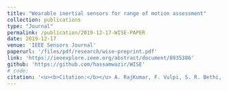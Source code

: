 ```yaml
---
title: "Wearable inertial sensors for range of motion assessment"
collection: publications
type: "Journal"
permalink: /publication/2019-12-17-WISE-PAPER
date: 2019-12-17
venue: 'IEEE Sensors Journal'
paperurl: '/files/pdf/research/wise-preprint.pdf'
link: 'https://ieeexplore.ieee.org/abstract/document/8935386'
github: 'https://github.com/hassamwazir/WISE'
# code:
citation: '<u><b>Citation:</b></u> A. RajKumar, F. Vulpi, S. R. Bethi, <b>H. K. Wazir</b>, P. Raghavan, and V. Kapila, "Wearable inertial sensors for range of motion assessment," <i>in IEEE Sensors Journal</i>, vol. 20, no. 7, pp. 3777-3787, 2020, doi: 10.1109/JSEN.2019.2960320' 
---
```

